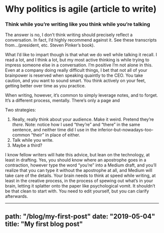 # Why politics is agile (article to write)

### Think while you’re writing like you think while you’re talking

The answer is no, I don’t think writing should precisely reflect a conversation. In fact, I’d highly recommend against it. See these transcripts from…(president, etc. Steven Pinker’s book).

What I’d like to impart though is that what we do well while talking it recall. I read a lot, and I think a lot, but my most active thinking is while trying to impress someone else in a conversation. I’m positive I’m not alone in this. Even at a company doing really difficult things, I bet that not all of your brainpower is reserved when speaking quaintly to the CEO. You take caution, and you want to sound smart. You think actively on your feet, getting better over time as you practice.

When writing, however, it’s common to simply leverage notes, and to forget. It’s a different process, mentally. There’s only a page and

Two strategies:

1. Really, really think about your audience. Make it weird. Pretend they’re *there*. Note: notice how I used “they’re” and “there” in the same sentence, and neither time did I use in the inferior-but-nowadays-too-common “their” in place of either.
2. Talk while you write.
3. Maybe a third?

I know fellow writers will hate this advice, but lean on the technology, at least in drafting. Yes, you should know where an apostrophe goes in a contraction, however type the word “you’re” into a Medium draft, and you’ll realize that you can type it without the apostrophe at all, and Medium will take care of the details. Your brain needs to think at speed while writing, at least in the creative process, in the process of spewing out what’s in your brain, letting it splatter onto the paper like psychological vomit. It shouldn’t be that clean to start with. You need to edit yourself, but you can clarify afterwards.


---
path: "/blog/my-first-post"
date: "2019-05-04"
title: "My first blog post"
---
